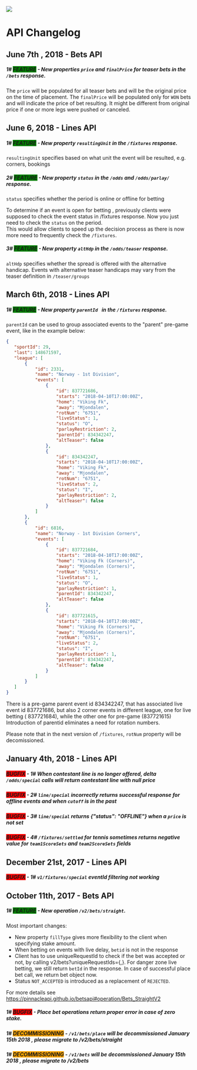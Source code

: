 <img _ngcontent-c2="" src="https://avatars2.githubusercontent.com/u/31601407?s=70&amp;u=f3c6e1cfc8a26665e4a4df6d8da4a7ee527aeceb&amp;v=4" style="background-color: transparent;"> 

                   
 #  **API Changelog**

## June 7th , 2018 - Bets API 

##### 1# <span style="background-color:green">FEATURE</span>  - New properties `price` and `finalPrice` for teaser bets  in the `/bets` response.
The `price` will be populated for all teaser bets and will be the original price on the time of placement.
The `finalPrice` will be populated only for `WON` bets and will indicate the price of bet resulting. It might be different from original price if one or more legs were pushed or canceled.

## June 6, 2018 - Lines API 

##### 1# <span style="background-color:green">FEATURE</span>  - New property `resultingUnit` in the `/fixtures` response.

`resultingUnit` specifies based on what unit the event will be resulted, e.g. corners, bookings 


#####  2# <span style="background-color:green">FEATURE</span>  - New property `status` in the `/odds` and `/odds/parlay/` response.

`status` specifies whether the period is online or offline for betting 

To determine if an event is open for betting , previously clients were supposed to check the event status  in /fixtures response.
Now you just need to check the `status` on the period.  
This would allow clients to speed up the decision process as there is now more need to frequently check the `/fixtures`. 

#####  3# <span style="background-color:green">FEATURE</span>  - New property `altHdp` in the `/odds/teaser` response.

`altHdp` specifies whether the spread is offered with the alternative handicap. Events with alternative teaser handicaps may vary from the teaser definition in `/teaser/groups`


 ## March 6th, 2018 - Lines API 

 #####  1# <span style="background-color:green">FEATURE</span>  - New property `parentId ` in the `/fixtures` response.


 `parentId` can be used to group associated events to the "parent" pre-game event, like in the example below:
 ``` json
 {
    "sportId": 29,
    "last": 148671597,
    "league": [
        {
            "id": 2331,
            "name": "Norway - 1st Division",
            "events": [
                {
                    "id": 837721686,
                    "starts": "2018-04-10T17:00:00Z",
                    "home": "Viking Fk",
                    "away": "Mjondalen",
                    "rotNum": "6751",
                    "liveStatus": 1,
                    "status": "O",
                    "parlayRestriction": 2,
                    "parentId": 834342247,
                    "altTeaser": false
                },
                {
                    "id": 834342247,
                    "starts": "2018-04-10T17:00:00Z",
                    "home": "Viking Fk",
                    "away": "Mjondalen",
                    "rotNum": "6751",
                    "liveStatus": 2,
                    "status": "I",
                    "parlayRestriction": 2,
                    "altTeaser": false
                }
            ]
        },
        {
            "id": 6816,
            "name": "Norway - 1st Division Corners",
            "events": [
                {
                    "id": 837721684,
                    "starts": "2018-04-10T17:00:00Z",
                    "home": "Viking Fk (Corners)",
                    "away": "Mjondalen (Corners)",
                    "rotNum": "6751",
                    "liveStatus": 1,
                    "status": "O",
                    "parlayRestriction": 1,
                    "parentId": 834342247,
                    "altTeaser": false
                },
                {
                    "id": 837721615,
                    "starts": "2018-04-10T17:00:00Z",
                    "home": "Viking Fk (Corners)",
                    "away": "Mjondalen (Corners)",
                    "rotNum": "6751",
                    "liveStatus": 2,
                    "status": "I",
                    "parlayRestriction": 1,
                    "parentId": 834342247,
                    "altTeaser": false
                }
            ]
        }
    ]
} 
```

There is a pre-game parent event id 834342247, that has associated live event id 837721686, but also 2 corner events in different league, one for live betting (
837721684), while the other one for pre-game (837721615)
Introduction of parentid eliminates a need for rotation numbers. 

Please note that in the next version of `/fixtures`, `rotNum` property will be decomissioned.

 
## January 4th, 2018 - Lines API 

##### <span style="background-color:red">BUGFIX</span> - 1# When contestant line is no longer offered, delta `/odds/special` calls  will return contestant line with null price
##### <span style="background-color:red">BUGFIX</span> - 2# `line/special` incorrectly returns successful response for offline events and when `cutoff` is in the past
##### <span style="background-color:red">BUGFIX</span> - 3# `line/special` returns {"status": "OFFLINE"} when a `price` is not set 
##### <span style="background-color:red">BUGFIX</span> - 4# `/fixtures/settled` for tennis sometimes returns negative value for `team1ScoreSets` and `team2ScoreSets` fields

 

## December 21st, 2017 - Lines API 
##### <span style="background-color:red">BUGFIX</span> - 1# `v1/fixtures/special`  eventId filtering not working


## October 11th, 2017 - Bets API 

 #####  1# <span style="background-color:green">FEATURE</span>  - New operation `/v2/bets/straight`.

 Most important changes:
 * New property `fillType` gives more flexibility to the client when specifying stake amount.   
 * When betting on events with live delay, `betid` is not in the response 
 * Client has to use uniqueRequestId to check if the bet was accepted or not, by calling v2/bets?uniqueRequestIds={,}. For danger zone live betting, we still return `betId` in the response. 
 In case of successful place bet call, we return bet object now. 
 * Status `NOT_ACCEPTED` is introduced as a replacement of `REJECTED`.  
 
 For more details see https://pinnacleapi.github.io/betsapi#operation/Bets_StraightV2

 #####  1# <span style="background-color:red">BUGFIX</span>  - Place bet operations return proper error in case of zero stake.

 #####  1# <span style="background-color:orange">DECOMMISSIONING</span>  - `/v1/bets/place` will be decommissioned January 15th 2018 , please migrate to /v2/bets/straight 
 #####   1# <span style="background-color:orange">DECOMMISSIONING</span>  - `/v1/bets` will be decommissioned January 15th 2018 , please migrate to /v2/bets

  
